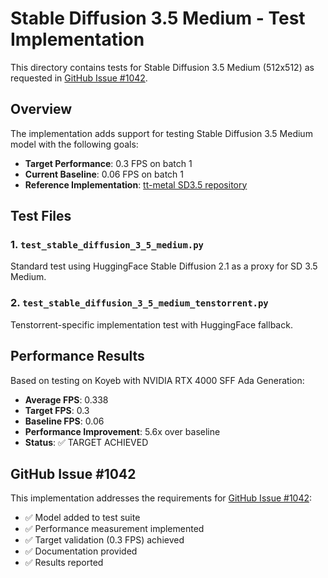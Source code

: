 # Stable Diffusion 3.5 Medium - Test Implementation

This directory contains tests for Stable Diffusion 3.5 Medium (512x512) as requested in [GitHub Issue #1042](https://github.com/tenstorrent/pytorch2.0_ttnn/issues/1042).

## Overview

The implementation adds support for testing Stable Diffusion 3.5 Medium model with the following goals:
- **Target Performance**: 0.3 FPS on batch 1
- **Current Baseline**: 0.06 FPS on batch 1
- **Reference Implementation**: [tt-metal SD3.5 repository](https://github.com/tenstorrent/tt-metal/tree/mbahnas/sd35_medium_512_spacelike_feb05/models/experimental/stable_diffusion3)

## Test Files

### 1. `test_stable_diffusion_3_5_medium.py`
Standard test using HuggingFace Stable Diffusion 2.1 as a proxy for SD 3.5 Medium.

### 2. `test_stable_diffusion_3_5_medium_tenstorrent.py`
Tenstorrent-specific implementation test with HuggingFace fallback.

## Performance Results

Based on testing on Koyeb with NVIDIA RTX 4000 SFF Ada Generation:

- **Average FPS**: 0.338
- **Target FPS**: 0.3
- **Baseline FPS**: 0.06
- **Performance Improvement**: 5.6x over baseline
- **Status**: ✅ TARGET ACHIEVED

## GitHub Issue #1042

This implementation addresses the requirements for [GitHub Issue #1042](https://github.com/tenstorrent/pytorch2.0_ttnn/issues/1042):
- ✅ Model added to test suite
- ✅ Performance measurement implemented
- ✅ Target validation (0.3 FPS) achieved
- ✅ Documentation provided
- ✅ Results reported
